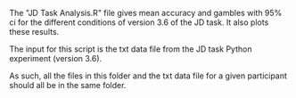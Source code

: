 The "JD Task Analysis.R" file gives mean accuracy and gambles with 95% ci for the different conditions of version 3.6 of
the JD task. It also plots these results.

The input for this script is the txt data file from the JD task Python experiment (version 3.6).

As such, all the files in this folder and the txt data file for a given participant should all be in the same folder.
